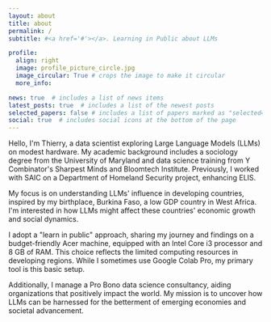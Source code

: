 ```yaml
---
layout: about
title: about
permalink: /
subtitle: #<a href='#'></a>. Learning in Public about LLMs

profile:
  align: right
  image: profile_picture_circle.jpg
  image_circular: True # crops the image to make it circular
  more_info: 

news: true  # includes a list of news items
latest_posts: true  # includes a list of the newest posts
selected_papers: false # includes a list of papers marked as "selected={true}"
social: true  # includes social icons at the bottom of the page
---
```


Hello, I'm Thierry, a data scientist exploring Large Language Models (LLMs) on modest hardware. My academic background includes a sociology degree from the University of Maryland and data science training from Y Combinator's Sharpest Minds and Bloomtech Institute. Previously, I worked with SAIC on a Department of Homeland Security project, enhancing ELIS.

My focus is on understanding LLMs' influence in developing countries, inspired by my birthplace, Burkina Faso, a low GDP country in West Africa. I'm interested in how LLMs might affect these countries' economic growth and social dynamics.

I adopt a "learn in public" approach, sharing my journey and findings on a budget-friendly Acer machine, equipped with an Intel Core i3 processor and 8 GB of RAM. This choice reflects the limited computing resources in developing regions. While I sometimes use Google Colab Pro, my primary tool is this basic setup.

Additionally, I manage a Pro Bono data science consultancy, aiding organizations that positively impact the world. My mission is to uncover how LLMs can be harnessed for the betterment of emerging economies and societal advancement.

